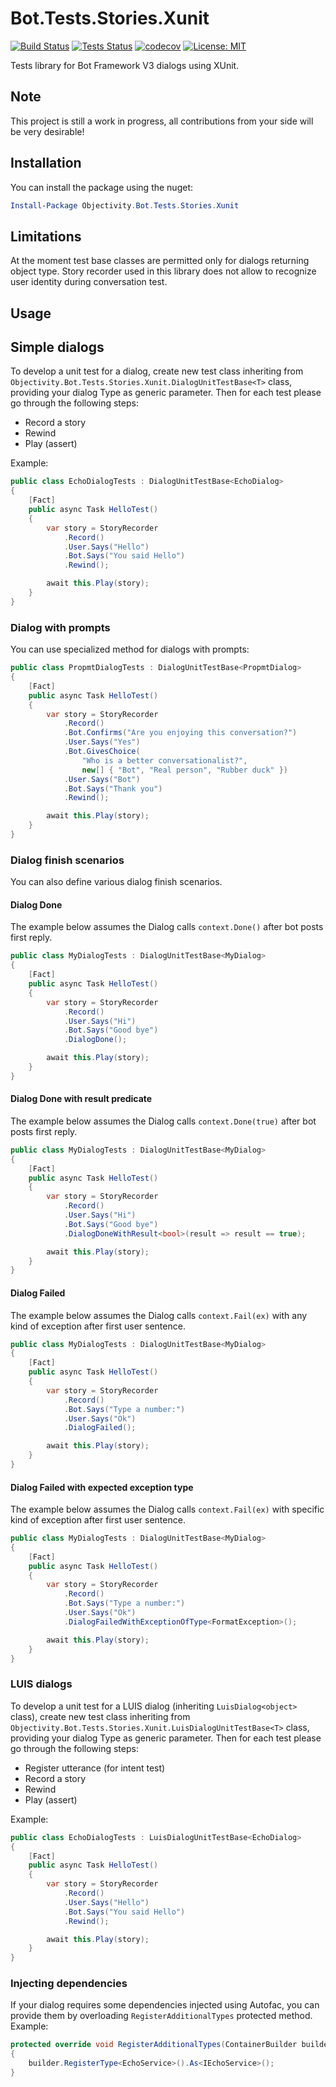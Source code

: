 # Bot.Tests.Stories.Xunit

[![Build Status](https://ci.appveyor.com/api/projects/status/github/ObjectivityLtd/Bot.Tests.Stories.Xunit?branch=master&svg=true)](https://ci.appveyor.com/project/ObjectivityAdminsTeam/bot-tests-stories-xunit) [![Tests Status](https://img.shields.io/appveyor/tests/ObjectivityAdminsTeam/bot-tests-stories-xunit/master.svg)](https://ci.appveyor.com/project/ObjectivityAdminsTeam/bot-tests-stories-xunit) [![codecov](https://codecov.io/gh/ObjectivityLtd/Bot.Tests.Stories.Xunit/branch/master/graph/badge.svg)](https://codecov.io/gh/ObjectivityLtd/Bot.Tests.Stories.Xunit) [![License: MIT](https://img.shields.io/badge/License-MIT-brightgreen.svg)](https://opensource.org/licenses/MIT)

Tests library for Bot Framework V3 dialogs using XUnit.

## Note

This project is still a work in progress, all contributions from your side will be very desirable!

## Installation

You can install the package using the nuget:

```powershell
Install-Package Objectivity.Bot.Tests.Stories.Xunit
```

## Limitations

At the moment test base classes are permitted only for dialogs returning object type. Story recorder used in this library does not allow to recognize user identity during conversation test.

## Usage

## Simple dialogs

To develop a unit test for a dialog, create new test class inheriting from `Objectivity.Bot.Tests.Stories.Xunit.DialogUnitTestBase<T>` class, providing your dialog Type as generic parameter. Then for each test please go through the following steps:

* Record a story
* Rewind
* Play (assert)

Example:

```cs
public class EchoDialogTests : DialogUnitTestBase<EchoDialog>
{
    [Fact]
    public async Task HelloTest()
    {
        var story = StoryRecorder
            .Record()
            .User.Says("Hello")
            .Bot.Says("You said Hello")
            .Rewind();

        await this.Play(story);
    }
}
```

### Dialog with prompts

You can use specialized method for dialogs with prompts:

```cs
public class PropmtDialogTests : DialogUnitTestBase<PropmtDialog>
{
    [Fact]
    public async Task HelloTest()
    {
        var story = StoryRecorder
            .Record()
            .Bot.Confirms("Are you enjoying this conversation?")
            .User.Says("Yes")
            .Bot.GivesChoice(
                "Who is a better conversationalist?",
                new[] { "Bot", "Real person", "Rubber duck" })
            .User.Says("Bot")
            .Bot.Says("Thank you")
            .Rewind();

        await this.Play(story);
    }
}
```

### Dialog finish scenarios

You can also define various dialog finish scenarios.

#### Dialog Done

The example below assumes the Dialog calls `context.Done()` after bot posts first reply.

```cs
public class MyDialogTests : DialogUnitTestBase<MyDialog>
{
    [Fact]
    public async Task HelloTest()
    {
        var story = StoryRecorder
            .Record()
            .User.Says("Hi")
            .Bot.Says("Good bye")
            .DialogDone();

        await this.Play(story);
    }
}
```

#### Dialog Done with result predicate

The example below assumes the Dialog calls `context.Done(true)` after bot posts first reply.

```cs
public class MyDialogTests : DialogUnitTestBase<MyDialog>
{
    [Fact]
    public async Task HelloTest()
    {
        var story = StoryRecorder
            .Record()
            .User.Says("Hi")
            .Bot.Says("Good bye")
            .DialogDoneWithResult<bool>(result => result == true);

        await this.Play(story);
    }
}
```

#### Dialog Failed

The example below assumes the Dialog calls `context.Fail(ex)` with any kind of exception after first user sentence.

```cs
public class MyDialogTests : DialogUnitTestBase<MyDialog>
{
    [Fact]
    public async Task HelloTest()
    {
        var story = StoryRecorder
            .Record()
            .Bot.Says("Type a number:")
            .User.Says("Ok")
            .DialogFailed();

        await this.Play(story);
    }
}
```

#### Dialog Failed with expected exception type

The example below assumes the Dialog calls `context.Fail(ex)` with specific kind of exception after first user sentence.

```cs
public class MyDialogTests : DialogUnitTestBase<MyDialog>
{
    [Fact]
    public async Task HelloTest()
    {
        var story = StoryRecorder
            .Record()
            .Bot.Says("Type a number:")
            .User.Says("Ok")
            .DialogFailedWithExceptionOfType<FormatException>();

        await this.Play(story);
    }
}
```

### LUIS dialogs

To develop a unit test for a LUIS dialog (inheriting `LuisDialog<object>` class), create new test class inheriting from `Objectivity.Bot.Tests.Stories.Xunit.LuisDialogUnitTestBase<T>` class, providing your dialog Type as generic parameter. Then for each test please go through the following steps:

* Register utterance (for intent test)
* Record a story
* Rewind
* Play (assert)

Example:

```cs
public class EchoDialogTests : LuisDialogUnitTestBase<EchoDialog>
{
    [Fact]
    public async Task HelloTest()
    {
        var story = StoryRecorder
            .Record()
            .User.Says("Hello")
            .Bot.Says("You said Hello")
            .Rewind();

        await this.Play(story);
    }
}
```

### Injecting dependencies

If your dialog requires some dependencies injected using Autofac, you can provide them by overloading `RegisterAdditionalTypes` protected method. Example:

```cs
protected override void RegisterAdditionalTypes(ContainerBuilder builder)
{
    builder.RegisterType<EchoService>().As<IEchoService>();
}
```